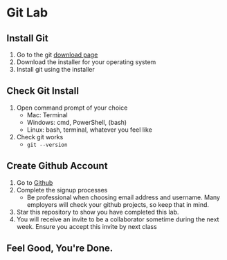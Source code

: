 # Git Lab

## Install Git
1. Go to the git [download page][610af96d]
2. Download the installer for your operating system
3. Install git using the installer

## Check Git Install
1. Open command prompt of your choice
   - Mac: Terminal
   - Windows: cmd, PowerShell, (bash)
   - Linux: bash, terminal, whatever you feel like
2. Check git works
   - `git --version`

## Create Github Account
  1. Go to [Github][fc0d91bf]
  2. Complete the signup processes
     - Be professional when choosing email address and username. Many employers will check your github projects, so keep that in mind.
  3. Star this repository to show you have completed this lab.
  4. You will receive an invite to be a collaborator sometime during the next week. Ensure you accept this invite by next class

## Feel Good, You're Done.

  [610af96d]: https://git-scm.com/ "git download"  
  [fc0d91bf]: https://github.com/ "Github"
